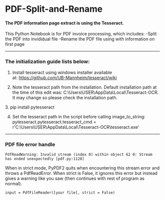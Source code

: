 # PDF-Split-and-Rename

#### The PDF information page extract is using the Tesseract. 


This Python Notebook is for PDF invoice processing, which includes:
  -Split the PDF into invididual file
  -Rename the PDF file using with information on first page



----------------------------------------------------

### The initialization guide lists below:
1. Install tesseract using windows installer available at: https://github.com/UB-Mannheim/tesseract/wiki

2. Note the tesseract path from the installation. Default installation path at the time of this edit was: C:\Users\USER\AppData\Local\Tesseract-OCR.
It may change so please check the installation path.

3. pip install pytesseract

4. Set the tesseract path in the script before calling image_to_string:
pytesseract.pytesseract.tesseract_cmd = r'C:\Users\USER\AppData\Local\Tesseract-OCR\tesseract.exe'


----------------------------------------------------
### PDF file error handle

```
PdfReadWarning: Invalid stream (index 0) within object 62 0: Stream has ended unexpectedly [pdf.py:1128]
```
When in strict mode, PyPDF2 quits when encountering this stream error and throws a PdfReadError. When strict is False, it ignores this error but instead gives a warning like you saw (then continues with rest of program as normal).

```
input = PdfFileReader([your file], strict = False)
```
